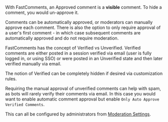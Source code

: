 With FastComments, an Approved comment is a **visible** comment. To hide a comment, you would un-approve it.

Comments can be automatically approved, or moderators can manually approve each comment. There is also the option to
only require approval of a user's first comment - in which case subsequent comments are automatically approved and do not require moderation.

FastComments has the concept of Verified vs Unverified. Verified comments are either posted in a session verified via email (user is fully logged in, or using SSO)
or were posted in an Unverified state and then later verified manually via email.

The notion of Verified can be completely hidden if desired via customization rules.

Requiring the manual approval of unverified comments can help with spam, as bots will rarely verify their comments via email. In this case
you would want to enable automatic comment approval but enable `Only Auto Approve Verified Comments`.

This can all be configured by administrators from [Moderation Settings](https://fastcomments.com/auth/my-account/moderate-comments/settings).
